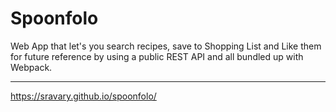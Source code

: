 # Spoonfolo
Web App that let's you search recipes, save to Shopping List and Like them for future reference by using a public REST API and all bundled up with Webpack.
- - - - - - - - - - - - - - - - - - -
https://sravary.github.io/spoonfolo/
